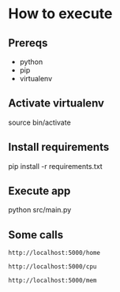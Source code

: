 # How to execute

## Prereqs

* python
* pip
* virtualenv

## Activate virtualenv
source bin/activate

## Install requirements
pip install -r requirements.txt

## Execute app
python src/main.py

## Some calls
`http://localhost:5000/home`

`http://localhost:5000/cpu`

`http://localhost:5000/mem`
